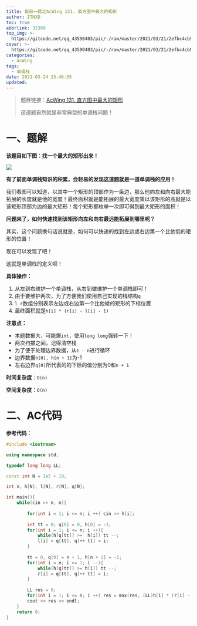 ```yaml
---
title: 每日一题之AcWing 131. 直方图中最大的矩形
author: ITNXD
toc: true
abbrlink: 32399
top_img: >-
  https://gitcode.net/qq_43590403/pic/-/raw/master/2021/03/21/2efbc4cb93b487fd05b4faaa113a1b7d.png
cover: >-
  https://gitcode.net/qq_43590403/pic/-/raw/master/2021/03/21/2efbc4cb93b487fd05b4faaa113a1b7d.png
categories:
  - AcWing
tags:
  - 单调栈
date: 2021-03-24 15:46:55
updated:
---
```






> 题目链接：[AcWing 131. 直方图中最大的矩形](https://www.acwing.com/problem/content/133/)
>
> 这道题自然就是非常典型的单调栈问题！













# 一、题解



**该题目如下图：找一个最大的矩形出来！**





![](https://gitcode.net/qq_43590403/pic/-/raw/master/2021/03/25/b09e4145f6d78b9b1e912b042e2ddd5a.png)





**有了前面单调栈知识的积累，会轻易的发现这道题就是一道单调栈的应用！**



我们看图可以知道，以其中一个矩形的顶部作为一条边，那么他向左和向右最大能拓展的长度就是他的宽度！最终面积就是能拓展的最大宽度乘以该矩形的高就是以该矩形顶部为边的最大矩形！每个矩形都枚举一次即可得到最大矩形的面积！



**问题来了，如何快速找到该矩形向左和向右最远能拓展到哪里呢？**



其实，这个问题换句话说就是，如何可以快速的找到左边或右边第一个比他低的矩形的位置！

现在可以发现了吧！

这就是单调栈的定义呗！





**具体操作：**

1. 从左到右维护一个单调栈，从右到做维护一个单调栈即可！
2. 由于要维护两次，为了方便我们使用自己实现的栈结构`q`
3. `l r`数组分别表示左边或右边第一个比他矮的矩形的下标位置
4. 最终面积就是`h[i] * (r[i] - l[i] - 1)`





**注意点：**

- 本题数据大，可能爆`int`，使用`long long`强转一下！
- 两次扫描之间，记得清空栈
- 为了便于处理边界数据，从`1 - n`进行循环
- 边界数据`h[0], h[n + 1]`为-1
- 左右边界`q[0]`所代表的的下标的值分别为0和`n + 1`



**时间复杂度**：`O(n)`

**空间复杂度**：`O(n)`





# 二、AC代码





**参考代码：**





```c++
#include <iostream>

using namespace std;

typedef long long LL;

const int N = 1e5 + 10;

int n, h[N], l[N], r[N], q[N];

int main(){
    while(cin >> n, n){
        
        for(int i = 1; i <= n; i ++) cin >> h[i];
        
        int tt = 0; q[0] = 0, h[0] = -1;
        for(int i = 1; i <= n; i ++){
            while(h[q[tt]] >=  h[i]) tt --;
            l[i] = q[tt], q[++ tt] = i;
        }
        
        tt = 0, q[0] = n + 1, h[n + 1] = -1;
        for(int i = n; i >= 1; i --){
            while(h[q[tt]] >= h[i]) tt --;
            r[i] = q[tt], q[++ tt] = i;
        }
        
        LL res = 0;
        for(int i = 1; i <= n; i ++) res = max(res, (LL)h[i] * (r[i] - l[i] - 1));
        cout << res << endl;
    }
    return 0;
}
```

